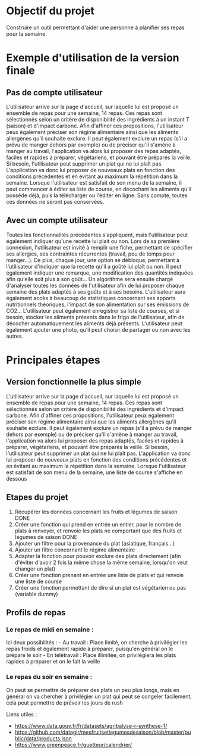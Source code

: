 # Objectif du projet 
Construire un outil permettant d'aider une personne à planifier ses repas pour la semaine. 
# Exemple d'utilisation de la version finale 
## Pas de compte utilisateur 
L'utilisateur arrive sur la page d'accueil, sur laquelle lui est proposé un ensemble de repas pour une semaine, 14 repas. Ces repas sont sélectionnés selon un critère de disponibilité des ingrédients à un instant T (saison) et d'impact carbone. Afin d'affiner ces propositions, l'utilisateur peux également préciser son régime alimentaire ainsi que les aliments allergènes qu'il souhaite exclure. Il peut également exclure un repas (s'il a prévu de manger dehors par exemple) ou de préciser qu'il s'amène à manger au travail, l'application va alors lui proposer des repas adaptés, faciles et rapides à préparer, végétariens, et pouvant être préparés la veille.
Si besoin, l'utilisateur peut supprimer un plat qui ne lui plaît pas. L'application va donc lui proposer de nouveaux plats en fonction des conditions précédentes et en évitant au maximum la répétition dans la semaine. 
Lorsque l'utilisateur est satisfait de son menu de la semaine, il peut commencer à éditer sa liste de course, en décochant les aliments qu'il possède déjà, puis la télécharger ou l'éditer en ligne. 
Sans compte, toutes ces données ne seront pas conservées.

## Avec un compte utilisateur 
Toutes les fonctionnalités précédentes s'appliquent, mais l'utilisateur peut également indiquer qu'une recette lui plait ou non. Lors de sa première connexion, l'utilisateur est invité à remplir une fiche, permettant de spécifier ses allergies, ses contraintes récurrentes (travail, peu de temps pour manger...). De plus, chaque jour, une option se débloque, permettant à l'utilisateur d'indiquer que la recette qu'il a goûté lui plaît ou non. Il peut également indiquer une remarque, une modification des quantités indiquées afin qu'elle soit plus à son goût... 
Un algorithme sera ensuite chargé d'analyser toutes les données de l'utilisateur afin de lui proposer chaque semaine des plats adaptés à ses goûts et à ses besoins.
L'utilisateur aura également accès à beaucoup de statistiques concernant ses apports nutritionnels théoriques, l'impact de son alimentation sur ses émissions de CO2...
L'utilisateur peut également enregistrer sa liste de courses, et si besoin, stocker les aliments présents dans le frigo de l'utilisateur, afin de décocher automatiquement les aliments déjà présents. 
L'utilisateur peut également ajouter une photo, qu'il peut choisir de partager ou non avec les autres.

# Principales étapes 
## Version fonctionnelle la plus simple 
L'utilisateur arrive sur la page d'accueil, sur laquelle lui est proposé un ensemble de repas pour une semaine, 14 repas. Ces repas sont sélectionnés selon un critère de disponibilité des ingrédients et d'impact carbone. Afin d'affiner ces propositions, l'utilisateur peux également préciser son régime alimentaire ainsi que les aliments allergènes qu'il souhaite exclure. Il peut également exclure un repas (s'il a prévu de manger dehors par exemple) ou de préciser qu'il s'amène à manger au travail, l'application va alors lui proposer des repas adaptés, faciles et rapides à préparer, végétariens, et pouvant être préparés la veille.
Si besoin, l'utilisateur peut supprimer un plat qui ne lui plaît pas. L'application va donc lui proposer de nouveaux plats en fonction des conditions précédentes et en évitant au maximum la répétition dans la semaine. 
Lorsque l'utilisateur est satisfait de son menu de la semaine, une liste de course s'affiche en dessous

## Etapes du projet
1. Récupérer les données concernant les fruits et légumes de saison DONE
2. Créer une fonction qui prend en entrée un entier, pour le nombre de plats à renvoyer, et renvoie les plats ne comportant que des fruits et légumes de saison DONE
3. Ajouter un filtre pour la provenance du plat (asiatique, français...)
4. Ajouter un filtre concernant le régime alimentaire
5. Adapter la fonction pour pouvoir exclure des plats directement (afin d'éviter d'avoir 2 fois la même chose la même semaine, lorsqu'on veut changer un plat)
6. Créer une fonction prenant en entrée une liste de plats et qui renvoie une liste de course
7. Créer une fonction permettant de dire si un plat est végétarien ou pas (variable dummy)


## Profils de repas 

### Le repas de midi en semaine :
Ici deux possibilités :
    - Au travail : Place limité, on cherche à privilégier les repas froids et également rapide à préparer, puisqu'en général on le prépare le soir 
    - En télétravail : Place illimitée, on privilégiera les plats rapides à préparer et on le fait la veille


### Le repas du soir en semaine : 
On peut se permettre de préparer des plats un peu plus longs, mais en général on va chercher à privilégier un plat qui peut se congeler facilement, cela peut permettre de prévoir les jours de rush



Liens utiles :
- https://www.data.gouv.fr/fr/datasets/agribalyse-r-synthese-1/ 
- https://github.com/datagir/mesfruitsetlegumesdesaison/blob/master/public/data/products.json
- https://www.greenpeace.fr/guetteur/calendrier/
